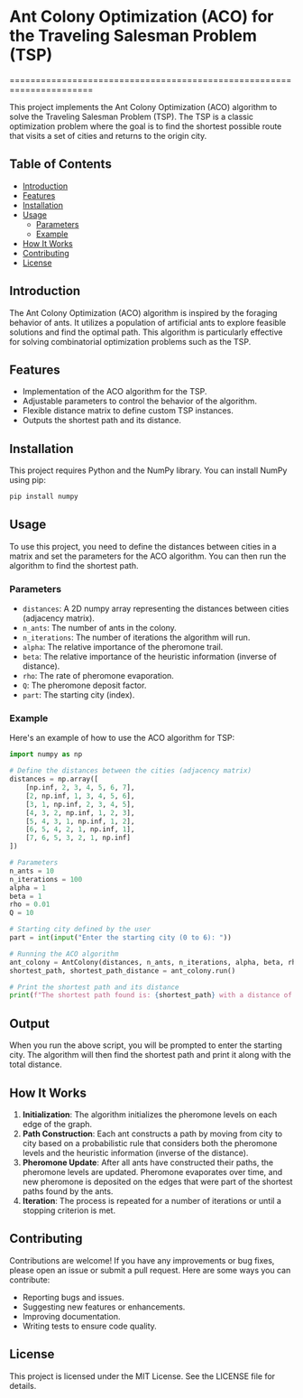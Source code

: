 # Ant Colony Optimization (ACO) for the Traveling Salesman Problem (TSP)
======================================================================

This project implements the Ant Colony Optimization (ACO) algorithm to solve the Traveling Salesman Problem (TSP). The TSP is a classic optimization problem where the goal is to find the shortest possible route that visits a set of cities and returns to the origin city.

## Table of Contents
- [Introduction](#introduction)
- [Features](#features)
- [Installation](#installation)
- [Usage](#usage)
  - [Parameters](#parameters)
  - [Example](#example)
- [How It Works](#how-it-works)
- [Contributing](#contributing)
- [License](#license)

## Introduction

The Ant Colony Optimization (ACO) algorithm is inspired by the foraging behavior of ants. It utilizes a population of artificial ants to explore feasible solutions and find the optimal path. This algorithm is particularly effective for solving combinatorial optimization problems such as the TSP.

## Features

- Implementation of the ACO algorithm for the TSP.
- Adjustable parameters to control the behavior of the algorithm.
- Flexible distance matrix to define custom TSP instances.
- Outputs the shortest path and its distance.

## Installation

This project requires Python and the NumPy library. You can install NumPy using pip:

```bash
pip install numpy
```

## Usage

To use this project, you need to define the distances between cities in a matrix and set the parameters for the ACO algorithm. You can then run the algorithm to find the shortest path.

### Parameters

- `distances`: A 2D numpy array representing the distances between cities (adjacency matrix).
- `n_ants`: The number of ants in the colony.
- `n_iterations`: The number of iterations the algorithm will run.
- `alpha`: The relative importance of the pheromone trail.
- `beta`: The relative importance of the heuristic information (inverse of distance).
- `rho`: The rate of pheromone evaporation.
- `Q`: The pheromone deposit factor.
- `part`: The starting city (index).

### Example

Here's an example of how to use the ACO algorithm for TSP:

```python
import numpy as np

# Define the distances between the cities (adjacency matrix)
distances = np.array([
    [np.inf, 2, 3, 4, 5, 6, 7],
    [2, np.inf, 1, 3, 4, 5, 6],
    [3, 1, np.inf, 2, 3, 4, 5],
    [4, 3, 2, np.inf, 1, 2, 3],
    [5, 4, 3, 1, np.inf, 1, 2],
    [6, 5, 4, 2, 1, np.inf, 1],
    [7, 6, 5, 3, 2, 1, np.inf]
])

# Parameters
n_ants = 10
n_iterations = 100
alpha = 1
beta = 1
rho = 0.01
Q = 10

# Starting city defined by the user
part = int(input("Enter the starting city (0 to 6): "))

# Running the ACO algorithm
ant_colony = AntColony(distances, n_ants, n_iterations, alpha, beta, rho, Q, part)
shortest_path, shortest_path_distance = ant_colony.run()

# Print the shortest path and its distance
print(f"The shortest path found is: {shortest_path} with a distance of {shortest_path_distance}")
```
## Output

When you run the above script, you will be prompted to enter the starting city. The algorithm will then find the shortest path and print it along with the total distance.

## How It Works

1. **Initialization**: The algorithm initializes the pheromone levels on each edge of the graph.
2. **Path Construction**: Each ant constructs a path by moving from city to city based on a probabilistic rule that considers both the pheromone levels and the heuristic information (inverse of the distance).
3. **Pheromone Update**: After all ants have constructed their paths, the pheromone levels are updated. Pheromone evaporates over time, and new pheromone is deposited on the edges that were part of the shortest paths found by the ants.
4. **Iteration**: The process is repeated for a number of iterations or until a stopping criterion is met.

## Contributing

Contributions are welcome! If you have any improvements or bug fixes, please open an issue or submit a pull request. Here are some ways you can contribute:

- Reporting bugs and issues.
- Suggesting new features or enhancements.
- Improving documentation.
- Writing tests to ensure code quality.

## License

This project is licensed under the MIT License. See the LICENSE file for details.
